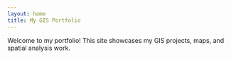 ```yaml
---
layout: home
title: My GIS Portfolio
---
```


Welcome to my portfolio! This site showcases my GIS projects, maps, and spatial analysis work.

